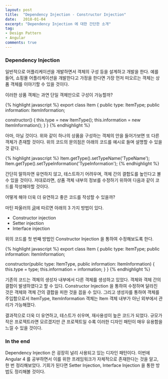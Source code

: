 ```yaml
---
layout: post
title:  "Dependency Injection - Constructor Injection"
date:   2018-01-04
excerpt: "Dependency Injection 에 대한 간단한 소개"
tag:
- Design Pattern
- Angular
comments: true
---
```


### Dependency Injection 

일반적으로 어플리케이션을 개발하면서 객체의 구성 등을 설계하고 개발을 한다. 예를 들어, 쇼핑몰 어플리케이션을 개발한다고 가정을 한다면 가장 먼저 떠오르는 객체는 상품 객체를 이야기할 수 있을 것이다.

이러한 상품 객체는 과연 단일 객체만으로 구성이 가능할까?

{% highlight javascript %}
export class Item {
  public type: ItemType;
  public information: ItemInformation;
	
  constructor() {
    this.type = new ItemType();
	 this.information = new ItemInformation();
  }
}
{% endhighlight %}

아마, 아닐 것이다. 위와 같이 하나의 상품을 구성하는 객체의 안을 들어가보면 또 다른 객체가 존재할 것이다.
위의 코드의 문의점은 아래의 코드를 예시로 들며 설명할 수 있을 것 같다.

{% highlight javascript %}
Item.getType().setTypeName('TypeName');
Item.getType().setTypeInformation('TypeInformation');
{% endhighlight %}

간단히 말하자면 유연하지 않고, 테스트하기 어려우며, 객체 간의 결합도를 높인다고 볼 수 있을 것이다. 저대로라면, 상품 객체 내부의 정보를 수정하기 위하여 다음과 같이 코드를 작성해야할 것이다.

어떻게 해야 더욱 더 유연하고 좋은 코드를 작성할 수 있을까?

마틴 파울러의 [글](https://martinfowler.com/articles/injection.html)에 따르면 아래의 3 가지 방법이 있다.

 * Constructor injection
 * Setter injection
 * Interface injection

위의 코드를 첫 번째 방법인 Constructor Injection 을 통하여 수정해보도록 한다.
	
{% highlight javascript %}
export class Item {
  public type: ItemType;
  public information: ItemInformation;
	
  constructor(public type: ItemType, public information: ItemInformation) {
    this.type = type;
    this.information = information;
  }
}
{% endhighlight %}

기존의 코드는 객체의 생성자 내부에서 다른 객체를 생성하고 있었다. 객체와 객체 간의 결합이 발생하였다고 할 수 있다. Constructor Injection 을 통하여 수정하며 달라진 것은 객체와 객체 간의 결합을 피한 것을 꼽을 수 있다. 그리고 생성자를 통하여 객체를 주입함으로서 ItemType, ItemInformation 객체는 Item 객체 내부가 아닌 외부에서 관리가 가능해졌다.

결과적으로 더욱 더 유연하고, 테스트가 쉬우며, 재사용성이 높은 코드가 되었다. 규모가 작은 프로젝트라면 모르겠지만 큰 프로젝트일 수록 이러한 디자인 패턴이 매우 유용함을 느낄 수 있을 것이다.

### In the end

Dependency Injection 은 굉장히 널리 사용되고 있는 디자인 패턴이다. 이번에 Angular 4 를 공부하면서 이를 위한 프레임워크가 자체적으로 존재한다는 것을 알고, 한 번 정리해보았다. 기회가 된다면 Setter Injection, Interface Injection 을 통한 방법도 정리해볼 것이다.